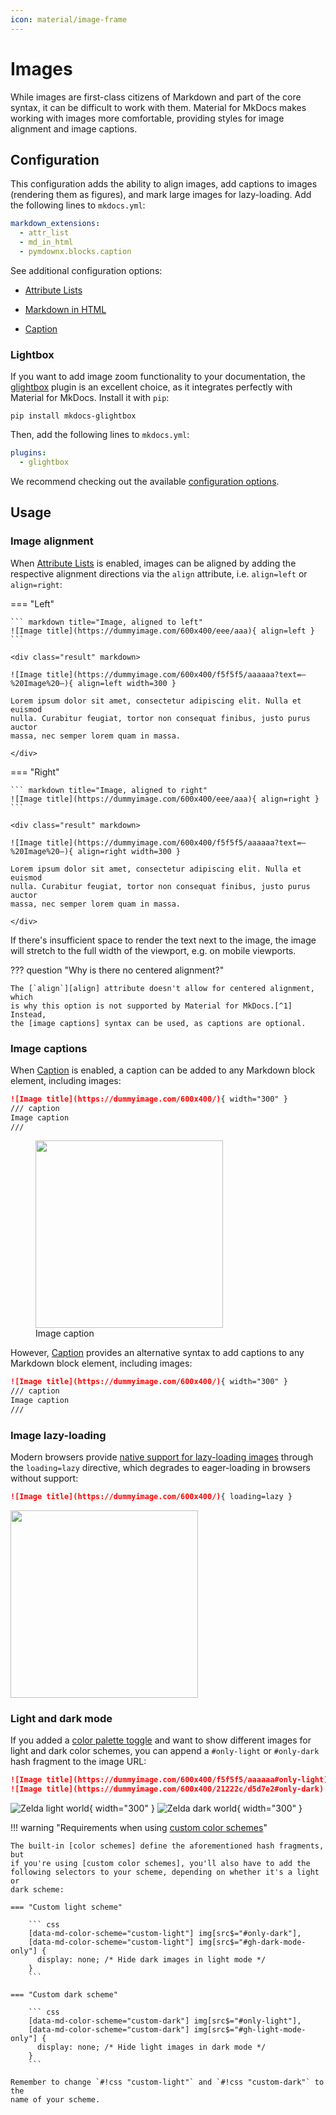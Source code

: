 ```yaml
---
icon: material/image-frame
---
```


# Images

While images are first-class citizens of Markdown and part of the core syntax,
it can be difficult to work with them. Material for MkDocs makes working with
images more comfortable, providing styles for image alignment and image
captions.

## Configuration

This configuration adds the ability to align images, add captions to images
(rendering them as figures), and mark large images for lazy-loading. Add the
following lines to `mkdocs.yml`:

``` yaml
markdown_extensions:
  - attr_list
  - md_in_html
  - pymdownx.blocks.caption
```

See additional configuration options:

- [Attribute Lists]
- [Markdown in HTML]
- [Caption]

  [Attribute Lists]: ../setup/extensions/python-markdown.md#attribute-lists
  [Markdown in HTML]: ../setup/extensions/python-markdown.md#markdown-in-html
  [Caption]: ../setup/extensions/python-markdown-extensions.md#caption

### Lightbox

<!-- md:version 0.1.0 -->
<!-- md:plugin [glightbox] -->

If you want to add image zoom functionality to your documentation, the
[glightbox] plugin is an excellent choice, as it integrates perfectly
with Material for MkDocs. Install it with `pip`:

```
pip install mkdocs-glightbox
```

Then, add the following lines to `mkdocs.yml`:

``` yaml
plugins:
  - glightbox
```

We recommend checking out the available
[configuration options][glightbox options].

  [glightbox]: https://github.com/blueswen/mkdocs-glightbox
  [glightbox options]: https://github.com/blueswen/mkdocs-glightbox#usage

## Usage

### Image alignment

When [Attribute Lists] is enabled, images can be aligned by adding the
respective alignment directions via the `align` attribute, i.e. `align=left` or
`align=right`:

=== "Left"

    ``` markdown title="Image, aligned to left"
    ![Image title](https://dummyimage.com/600x400/eee/aaa){ align=left }
    ```

    <div class="result" markdown>

    ![Image title](https://dummyimage.com/600x400/f5f5f5/aaaaaa?text=–%20Image%20–){ align=left width=300 }

    Lorem ipsum dolor sit amet, consectetur adipiscing elit. Nulla et euismod
    nulla. Curabitur feugiat, tortor non consequat finibus, justo purus auctor
    massa, nec semper lorem quam in massa.

    </div>

=== "Right"

    ``` markdown title="Image, aligned to right"
    ![Image title](https://dummyimage.com/600x400/eee/aaa){ align=right }
    ```

    <div class="result" markdown>

    ![Image title](https://dummyimage.com/600x400/f5f5f5/aaaaaa?text=–%20Image%20–){ align=right width=300 }

    Lorem ipsum dolor sit amet, consectetur adipiscing elit. Nulla et euismod
    nulla. Curabitur feugiat, tortor non consequat finibus, justo purus auctor
    massa, nec semper lorem quam in massa.

    </div>

If there's insufficient space to render the text next to the image, the image
will stretch to the full width of the viewport, e.g. on mobile viewports.

??? question "Why is there no centered alignment?"

    The [`align`][align] attribute doesn't allow for centered alignment, which
    is why this option is not supported by Material for MkDocs.[^1] Instead,
    the [image captions] syntax can be used, as captions are optional.

  [^1]:
    You might also realize that the [`align`][align] attribute has been
    deprecated as of HTML5, so why use it anyways? The main reason is
    portability – it's still supported by all browsers and clients, and is very
    unlikely to be completely removed, as many older websites still use it. This
    ensures a consistent appearance when a Markdown file with these attributes
    is viewed outside of a website generated by Material for MkDocs.

  [align]: https://developer.mozilla.org/en-US/docs/Web/HTML/Element/img#deprecated_attributes
  [image captions]: #image-captions

### Image captions
When [Caption] is enabled, a caption can be added to
any Markdown block element, including images:

``` markdown title="Image with caption"
![Image title](https://dummyimage.com/600x400/){ width="300" }
/// caption
Image caption
///
```
<div class="result">
  <figure>
    <img src="https://dummyimage.com/600x400/f5f5f5/aaaaaa?text=–%20Image%20–" width="300" />
    <figcaption>Image caption</figcaption>
  </figure>
</div>

However, [Caption] provides an alternative syntax to add captions
to any Markdown block element, including images:

``` markdown title="Image with caption"
![Image title](https://dummyimage.com/600x400/){ width="300" }
/// caption
Image caption
///
```

### Image lazy-loading

Modern browsers provide [native support for lazy-loading images][lazy-loading]
through the `loading=lazy` directive, which degrades to eager-loading in
browsers without support:

``` markdown title="Image, lazy-loaded"
![Image title](https://dummyimage.com/600x400/){ loading=lazy }
```

<div class="result" markdown>
  <img src="https://dummyimage.com/600x400/f5f5f5/aaaaaa?text=–%20Image%20–" width="300" />
</div>

  [lazy-loading]: https://caniuse.com/#feat=loading-lazy-attr

### Light and dark mode

<!-- md:version 8.1.1 -->

If you added a [color palette toggle] and want to show different images for
light and dark color schemes, you can append a `#only-light` or `#only-dark`
hash fragment to the image URL:

``` markdown title="Image, different for light and dark mode"
![Image title](https://dummyimage.com/600x400/f5f5f5/aaaaaa#only-light)
![Image title](https://dummyimage.com/600x400/21222c/d5d7e2#only-dark)
```

<div class="result" markdown>

![Zelda light world]{ width="300" }
![Zelda dark world]{ width="300" }

</div>

!!! warning "Requirements when using [custom color schemes]"

    The built-in [color schemes] define the aforementioned hash fragments, but
    if you're using [custom color schemes], you'll also have to add the
    following selectors to your scheme, depending on whether it's a light or
    dark scheme:

    === "Custom light scheme"

        ``` css
        [data-md-color-scheme="custom-light"] img[src$="#only-dark"],
        [data-md-color-scheme="custom-light"] img[src$="#gh-dark-mode-only"] {
          display: none; /* Hide dark images in light mode */
        }
        ```

    === "Custom dark scheme"

        ``` css
        [data-md-color-scheme="custom-dark"] img[src$="#only-light"],
        [data-md-color-scheme="custom-dark"] img[src$="#gh-light-mode-only"] {
          display: none; /* Hide light images in dark mode */
        }
        ```

    Remember to change `#!css "custom-light"` and `#!css "custom-dark"` to the
    name of your scheme.

  [color palette toggle]: ../setup/changing-the-colors.md#color-palette-toggle
  [Zelda light world]: ../assets/images/zelda-light-world.png#only-light
  [Zelda dark world]: ../assets/images/zelda-dark-world.png#only-dark
  [color schemes]: ../setup/changing-the-colors.md#color-scheme
  [custom color schemes]: ../setup/changing-the-colors.md#custom-color-schemes
